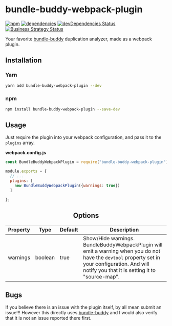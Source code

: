 # bundle-buddy-webpack-plugin
[![npm](https://badge.fury.io/js/bundle-buddy-webpack-plugin.svg)](https://badge.fury.io/js/bundle-buddy-webpack-plugin)
[![dependencies](https://david-dm.org/TheLarkInn/bundle-buddy-webpack-plugin.svg)](https://david-dm.org/thelarkinn/bundle-buddy-webpack-plugin)
[![devDependencies Status](https://david-dm.org/thelarkinn/bundle-buddy-webpack-plugin/dev-status.svg)](https://david-dm.org/thelarkinn/bundle-buddy-webpack-plugin?type=dev)
<a href="https://medium.com/friendship-dot-js/i-peeked-into-my-node-modules-directory-and-you-wont-believe-what-happened-next-b89f63d21558"><img alt="Business Strategy Status" src="https://img.shields.io/badge/business%20model-flavortown-green.svg"></a>

Your favorite [bundle-buddy](https://github.com/samccone/bundle-buddy) duplication analyzer, made as a webpack plugin.

## Installation

### Yarn

```bash
yarn add bundle-buddy-webpack-plugin --dev
```

### npm

```bash
npm install bundle-buddy-webpack-plugin --save-dev
```

## Usage
Just require the plugin into your webpack configuration, and pass it to the `plugins` array.

**webpack.config.js**

```javascript
const BundleBuddyWebpackPlugin = require("bundle-buddy-webpack-plugin");

module.exports = {
  // ...
  plugins: [
    new BundleBuddyWebpackPlugin({warnings: true})
  ]

};
```

<h2 align="center">Options</h2>

| Property | Type | Default | Description |
| --- | --- | --- | --- |
| warnings | boolean | true | Show/Hide warnings. BundleBuddyWebpackPlugin will emit a warning when you do not have the `devtool` property set in your configuration. And will notify you that it is setting it to "source-map". |


## Bugs
If you believe there is an issue with the plugin itself, by all mean submit an issue!!! However this directly uses [bundle-buddy](https://github.com/samccone/bundle-buddy) and I would also verify that it is not an issue reported there first.
